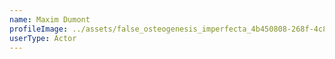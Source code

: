 ```yaml
---
name: Maxim Dumont
profileImage: ../assets/false_osteogenesis_imperfecta_4b450808-268f-4c8f-9b3a-2d2d748ae3c2.png
userType: Actor
---
```

